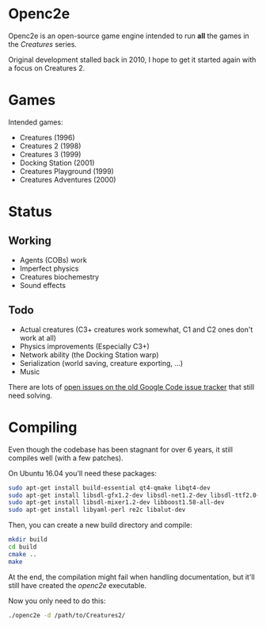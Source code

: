 # Openc2e

Openc2e is an open-source game engine intended to
run **all** the games in the _Creatures_ series.

Original development stalled back in 2010,
I hope to get it started again with a focus on Creatures 2.

# Games

Intended games:

* Creatures (1996)
* Creatures 2 (1998)
* Creatures 3 (1999)
* Docking Station (2001)
* Creatures Playground (1999)
* Creatures Adventures (2000)

# Status

## Working

* Agents (COBs) work
* Imperfect physics
* Creatures biochemestry
* Sound effects

## Todo

* Actual creatures (C3+ creatures work somewhat, C1 and C2 ones don't work at all)
* Physics improvements (Especially C3+)
* Network ability (the Docking Station warp)
* Serialization (world saving, creature exporting, ...)
* Music

There are lots of [open issues on the old Google Code issue tracker](https://code.google.com/archive/p/openc2e/issues) that still need solving.

# Compiling

Even though the codebase has been stagnant for over 6 years, it still compiles well (with a few patches).

On Ubuntu 16.04 you'll need these packages:

```bash
sudo apt-get install build-essential qt4-qmake libqt4-dev
sudo apt-get install libsdl-gfx1.2-dev libsdl-net1.2-dev libsdl-ttf2.0-dev
sudo apt-get install libsdl-mixer1.2-dev libboost1.58-all-dev
sudo apt-get install libyaml-perl re2c libalut-dev
```

Then, you can create a new build directory and compile:

```bash
mkdir build
cd build
cmake ..
make
```

At the end, the compilation might fail when handling documentation,
but it'll still have created the *openc2e* executable.

Now you only need to do this:

```bash
./openc2e -d /path/to/Creatures2/
```

